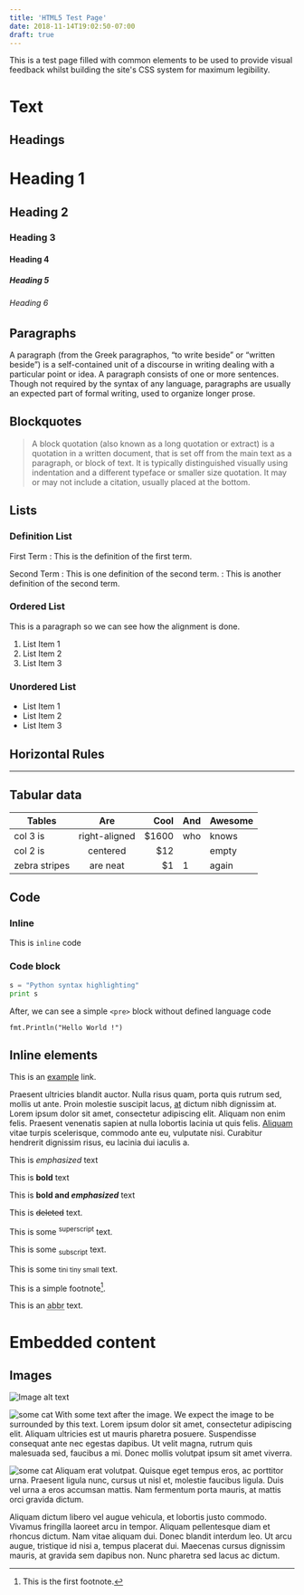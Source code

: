 ```yaml
---
title: 'HTML5 Test Page'
date: 2018-11-14T19:02:50-07:00
draft: true
---
```


This is a test page filled with common elements to be used to provide visual feedback
whilst building the site's CSS system for maximum legibility.

# Text

## Headings

# Heading 1
## Heading 2
### Heading 3
#### Heading 4
##### Heading 5
###### Heading 6

## Paragraphs

A paragraph (from the Greek paragraphos, “to write beside” or “written beside”) is a self-contained unit of a discourse in writing dealing with a particular point or idea. A paragraph consists of one or more sentences. Though not required by the syntax of any language, paragraphs are usually an expected part of formal writing, used to organize longer prose.

## Blockquotes

> A block quotation (also known as a long quotation or extract) is a quotation in a written document, that is set off from the main text as a paragraph, or block of text.
> It is typically distinguished visually using indentation and a different typeface or smaller size quotation. It may or may not include a citation, usually placed at the bottom.

## Lists

### Definition List

First Term
: This is the definition of the first term.

Second Term
: This is one definition of the second term.
: This is another definition of the second term.

### Ordered List

This is a paragraph so we can see how the alignment is done.

 1. List Item 1
 2. List Item 2
 3. List Item 3


### Unordered List

 * List Item 1
 * List Item 2
 * List Item 3

## Horizontal Rules

---

## Tabular data

| Tables        | Are           | Cool  | And | Awesome |
| ------------- |:-------------:| -----:| --- | ------- |
| col 3 is      | right-aligned | $1600 | who | knows   |
| col 2 is      | centered      |   $12 |     | empty   |
| zebra stripes | are neat      |    $1 |  1  | again   |

## Code

### Inline

This is `inline` code

### Code block

```python
s = "Python syntax highlighting"
print s
```

After, we can see a simple `<pre>` block without defined language code

    fmt.Println("Hello World !")

## Inline elements

This is an [example](https://example.com) link.

Praesent ultricies blandit auctor. Nulla risus quam, porta quis rutrum sed, mollis ut ante. Proin molestie suscipit lacus, [at](https://example.com) dictum nibh dignissim at. Lorem ipsum dolor sit amet, consectetur adipiscing elit. Aliquam non enim felis. Praesent venenatis sapien at nulla lobortis lacinia ut quis felis. [Aliquam](https://example.com) vitae turpis scelerisque, commodo ante eu, vulputate nisi. Curabitur hendrerit dignissim risus, eu lacinia dui iaculis a.

This is *emphasized* text

This is **bold** text

This is **bold and _emphasized_** text

This is ~~deleted~~ text.

This is some <sup>superscript</sup> text.

This is some <sub>subscript</sub> text.

This is some <small>tini tiny small</small> text.

This is a simple footnote[^1].

This is an <abbr title="abbreviation">abbr</abbr> text.

[^1]: This is the first footnote.

# Embedded content

## Images

![Image alt text](http://placekitten.com/480/480 "Some image caption")

<img alt="some cat" src="http://placekitten.com/120/120" class="float-right">
With some text after the image. We expect the image to be surrounded by
this text. Lorem ipsum dolor sit amet, consectetur adipiscing elit.
Aliquam ultricies est ut mauris pharetra posuere. Suspendisse consequat
ante nec egestas dapibus. Ut velit magna, rutrum quis malesuada sed,
faucibus a mi. Donec mollis volutpat ipsum sit amet viverra.

<img alt="some cat" src="http://placekitten.com/120/120" class="float-left"> Aliquam erat volutpat. Quisque eget tempus eros, ac porttitor urna. Praesent ligula nunc, cursus ut nisl et, molestie faucibus ligula. Duis vel urna a eros accumsan mattis. Nam fermentum porta mauris, at mattis orci gravida dictum.

Aliquam dictum libero vel augue vehicula, et lobortis justo commodo. Vivamus fringilla laoreet arcu in tempor. Aliquam pellentesque diam et rhoncus dictum. Nam vitae aliquam dui. Donec blandit interdum leo. Ut arcu augue, tristique id nisi a, tempus placerat dui. Maecenas cursus dignissim mauris, at gravida sem dapibus non. Nunc pharetra sed lacus ac dictum.

<div class="clearfix"></div>
